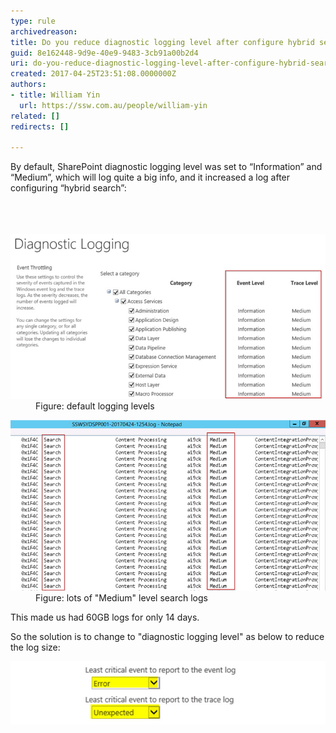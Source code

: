 ```yaml
---
type: rule
archivedreason: 
title: Do you reduce diagnostic logging level after configure hybrid search?
guid: 8e162448-9d9e-40e9-9483-3cb91a00b2d4
uri: do-you-reduce-diagnostic-logging-level-after-configure-hybrid-search
created: 2017-04-25T23:51:08.0000000Z
authors:
- title: William Yin
  url: https://ssw.com.au/people/william-yin
related: []
redirects: []

---
```



By default, SharePoint diagnostic logging level was set to “Information” and “Medium”, which will log quite a big info, and it increased a log after configuring “hybrid search”:<br>
<br><excerpt class='endintro'></excerpt><br>
<dl class="image">​​​
<dt><img src="sp-diagnostic-logging.jpg" alt="sp-diagnostic-logging.jpg" /></dt><dd>Figure: default logging levels​<br></dd></dl><dl class="image"><dt><img src="sp-diagnostic-logging-2.jpg" alt="sp-diagnostic-logging-2.jpg" /></dt><dd>Figure: lots of "Medium" level search logs</dd></dl>This made us had 60GB logs for only 14 days.<p>So the solution is to change to "diagnostic logging level" as below to reduce the log size:​</p><dl class="image"><dt><img src="sp-diagnostic-logging-3.jpg" alt="sp-diagnostic-logging-3.jpg" /></dt></dl>


